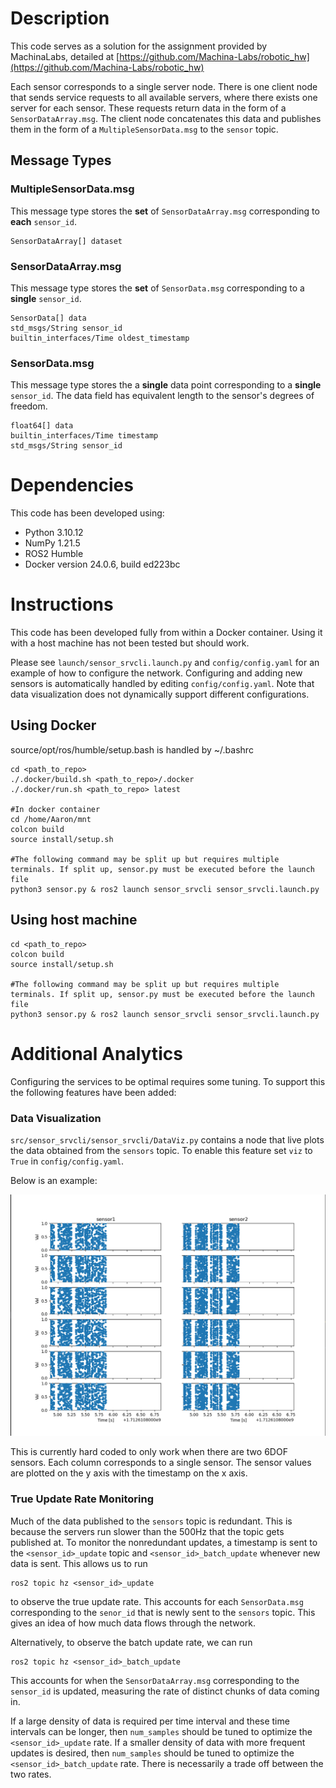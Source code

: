 # Description

This code serves as a solution for the assignment provided by MachinaLabs, detailed at [https://github.com/Machina-Labs/robotic_hw](https://github.com/Machina-Labs/robotic_hw)

Each sensor corresponds to a single server node. There is one client node that sends service requests to all available servers, where there exists one server for each sensor. These requests return data in the form of a `SensorDataArray.msg`. The client node concatenates this data and publishes them in the form of a `MultipleSensorData.msg` to the `sensor` topic.

## Message Types

### MultipleSensorData.msg

This message type stores the **set** of `SensorDataArray.msg` corresponding to **each** `sensor_id`.

```
SensorDataArray[] dataset
```

### SensorDataArray.msg

This message type stores the **set** of `SensorData.msg` corresponding to a **single** `sensor_id`.

```
SensorData[] data
std_msgs/String sensor_id
builtin_interfaces/Time oldest_timestamp
```

### SensorData.msg

This message type stores the a **single** data point corresponding to a **single** `sensor_id`. The data field has equivalent length to the sensor's degrees of freedom.

```
float64[] data
builtin_interfaces/Time timestamp
std_msgs/String sensor_id
```

# Dependencies

This code has been developed using:

* Python 3.10.12
* NumPy 1.21.5
* ROS2 Humble
* Docker version 24.0.6, build ed223bc

# Instructions

This code has been developed fully from within a Docker container. Using it with a host machine has not been tested but should work.

Please see `launch/sensor_srvcli.launch.py`  and `config/config.yaml` for an example of how to configure the network. Configuring and adding new sensors is automatically handled by editing `config/config.yaml`. Note that data visualization does not dynamically support different configurations.

## Using Docker

source/opt/ros/humble/setup.bash is handled by ~/.bashrc

```
cd <path_to_repo>
./.docker/build.sh <path_to_repo>/.docker 
./.docker/run.sh <path_to_repo> latest

#In docker container
cd /home/Aaron/mnt
colcon build
source install/setup.sh

#The following command may be split up but requires multiple terminals. If split up, sensor.py must be executed before the launch file
python3 sensor.py & ros2 launch sensor_srvcli sensor_srvcli.launch.py 
```

## Using host machine

```
cd <path_to_repo>
colcon build
source install/setup.sh

#The following command may be split up but requires multiple terminals. If split up, sensor.py must be executed before the launch file
python3 sensor.py & ros2 launch sensor_srvcli sensor_srvcli.launch.py 
```

# Additional Analytics

Configuring the services to be optimal requires some tuning. To support this the following features have been added:

### Data Visualization

`src/sensor_srvcli/sensor_srvcli/DataViz.py` contains a node that live plots the data obtained from the `sensors` topic. To enable this feature set `viz` to `True` in `config/config.yaml`.

Below is an example:

<img src="https://github.com/malkstik/Aaron-Robotic-Soln/blob/master/_images/CorrectLivePlot.png?raw=true" alt="drawing" width="600"/>

This is currently hard coded to only work when there are two 6DOF sensors. Each column corresponds to a single sensor. The sensor values are plotted on the y axis with the timestamp on the x axis.

### True Update Rate Monitoring

Much of the data published to the `sensors` topic is redundant. This is because the servers run slower than the 500Hz that the topic gets published at. To monitor the nonredundant updates, a timestamp is sent to the `<sensor_id>_update` topic  and `<sensor_id>_batch_update` whenever new data is sent. This allows us to run

```
ros2 topic hz <sensor_id>_update
```

to observe the true update rate. This accounts for each `SensorData.msg `corresponding to the `senor_id` that is newly sent to the `sensors` topic. This gives an idea of how much data flows through the network.

Alternatively, to observe the batch update rate, we can run

```
ros2 topic hz <sensor_id>_batch_update
```

This accounts for when the `SensorDataArray.msg` corresponding to the `sensor_id` is updated, measuring the rate of distinct chunks of data coming in.

If a large density of data is required per time interval and these time intervals can be longer, then `num_samples` should be tuned to optimize the `<sensor_id>_update` rate. If a smaller density of data with more frequent updates is desired, then `num_samples` should be tuned to optimize the `<sensor_id>_batch_update` rate. There is necessarily a trade off between the two rates.
